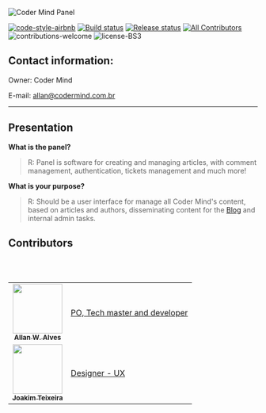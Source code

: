 ![Coder Mind Panel](https://i.imgur.com/Y84oYzJ.png)

[![code-style-airbnb](https://badgen.net/badge/codestyle/airbnb/ff5a5f.svg?icon=airbnb&color=green)](https://github.com/airbnb/javascript)
[![Build status](https://dev.azure.com/codermindproject/Coder%20Mind/_apis/build/status/Production/Panel-production)](https://dev.azure.com/codermindproject/Coder%20Mind/_build/latest?definitionId=5)
[![Release status](https://vsrm.dev.azure.com/codermindproject/_apis/public/Release/badge/2cbdac35-45f6-4fc4-a511-54ecd832b244/4/4)](http://master.codermind.com.br)
[![All Contributors](https://img.shields.io/badge/all_contributors-2-blue.svg?style=flat-square)](#contributors)
![contributions-welcome](https://img.shields.io/badge/contributions-welcome-brightgreen)
![license-BS3](https://img.shields.io/badge/license-BSD%203-green)

## Contact information:

Owner: Coder Mind

E-mail: allan@codermind.com.br
___

## Presentation

**What is the panel?**

> R: Panel is software for creating and managing articles, with comment management, authentication, tickets management and much more!

**What is your purpose?**

> R: Should be a user interface for manage all Coder Mind's content, based on articles and authors, disseminating content for the [Blog](https://codermind.com.br) and internal admin tasks.


## Contributors

<table>
  <tr>
    <td align="center">
      <a href="http://allanalves23.com">
         <img
              src="https://avatars0.githubusercontent.com/u/27220715?v=4" width="100px;"
              alt=""
         />
         <br />
         <sub>
            <b>Allan W. Alves</b>
         </sub>
      </a>
      <br />
</td>
<td>
    <div>
        <a href="https://github.com/coder-mind-project/panel/commits?author=allanalves23">
          PO, Tech master and developer
        </a>
    </div>
</td>
</tr>
<br/>
<tr>
    <td align="center">
      <a href="https://github.com/JoakimTeixeira">
         <img
              src="https://avatars0.githubusercontent.com/u/12193814?v=4" width="100px;"
              alt=""
         />
         <br />
         <sub>
            <b>Joakim Teixeira</b>
         </sub>
      </a>
      <br />
</td>
<td>
    <div>
        <a href="https://github.com/coder-mind-project/panel/commits?author=JoakimTeixeira">
          Designer - UX
        </a>
    </div>
</td>
</tr>
<br/>
</table>
